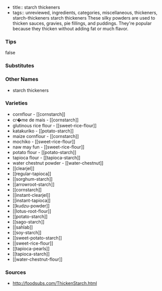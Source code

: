 - title:: starch thickeners
- tags:: unreviewed, ingredients, categories, miscellaneous, thickeners, starch-thickeners
starch thickeners These silky powders are used to thicken sauces, gravies, pie fillings, and puddings. They're popular because they thicken without adding fat or much flavor.

### Tips
false

### Substitutes


### Other Names

* starch thickeners

### Varieties

* cornflour - [[cornstarch]]
* cr�me de mais - [[cornstarch]]
* glutinous rice flour - [[sweet-rice-flour]]
* katakuriko - [[potato-starch]]
* maize cornflour - [[cornstarch]]
* mochiko - [[sweet-rice-flour]]
* naw may fun - [[sweet-rice-flour]]
* potato flour - [[potato-starch]]
* tapioca flour - [[tapioca-starch]]
* water chestnut powder - [[water-chestnut]]
* [[clearjel]]
* [[regular-tapioca]]
* [[sorghum-starch]]
* [[arrowroot-starch]]
* [[cornstarch]]
* [[instant-clearjel]]
* [[instant-tapioca]]
* [[kudzu-powder]]
* [[lotus-root-flour]]
* [[potato-starch]]
* [[sago-starch]]
* [[sahlab]]
* [[soy-starch]]
* [[sweet-potato-starch]]
* [[sweet-rice-flour]]
* [[tapioca-pearls]]
* [[tapioca-starch]]
* [[water-chestnut-flour]]

### Sources
* http://foodsubs.com/ThickenStarch.html
